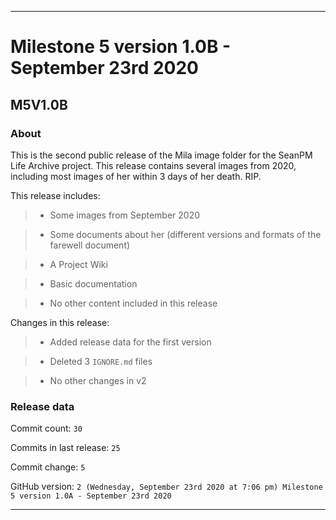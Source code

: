 
***

# Milestone 5 version 1.0B - September 23rd 2020

## M5V1.0B

### About

This is the second public release of the Mila image folder for the SeanPM Life Archive project. This release contains several images from 2020, including most images of her within 3 days of her death. RIP.

This release includes:

> * Some images from September 2020

> * Some documents about her (different versions and formats of the farewell document)

> * A Project Wiki

> * Basic documentation

> * No other content included in this release

Changes in this release:

> * Added release data for the first version

> * Deleted 3 `IGNORE.md` files

> * No other changes in v2

### Release data

Commit count: `30`

Commits in last release: `25`

Commit change: `5`

GitHub version: `2 (Wednesday, September 23rd 2020 at 7:06 pm) Milestone 5 version 1.0A - September 23rd 2020`

***
